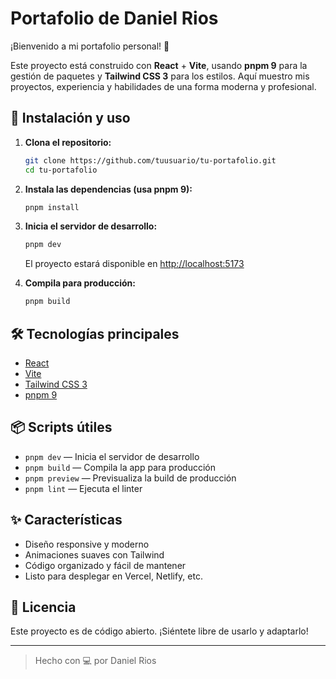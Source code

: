 # Portafolio de Daniel Rios

¡Bienvenido a mi portafolio personal! 🚀

Este proyecto está construido con **React** + **Vite**, usando **pnpm 9** para la gestión de paquetes y **Tailwind CSS 3** para los estilos. Aquí muestro mis proyectos, experiencia y habilidades de una forma moderna y profesional.

## 🚀 Instalación y uso

1. **Clona el repositorio:**
   ```bash
   git clone https://github.com/tuusuario/tu-portafolio.git
   cd tu-portafolio
   ```

2. **Instala las dependencias (usa pnpm 9):**
   ```bash
   pnpm install
   ```

3. **Inicia el servidor de desarrollo:**
   ```bash
   pnpm dev
   ```
   El proyecto estará disponible en [http://localhost:5173](http://localhost:5173)

4. **Compila para producción:**
   ```bash
   pnpm build
   ```

## 🛠️ Tecnologías principales
- [React](https://react.dev/)
- [Vite](https://vitejs.dev/)
- [Tailwind CSS 3](https://tailwindcss.com/)
- [pnpm 9](https://pnpm.io/)

## 📦 Scripts útiles
- `pnpm dev` — Inicia el servidor de desarrollo
- `pnpm build` — Compila la app para producción
- `pnpm preview` — Previsualiza la build de producción
- `pnpm lint` — Ejecuta el linter

## ✨ Características
- Diseño responsive y moderno
- Animaciones suaves con Tailwind
- Código organizado y fácil de mantener
- Listo para desplegar en Vercel, Netlify, etc.

## 📄 Licencia
Este proyecto es de código abierto. ¡Siéntete libre de usarlo y adaptarlo!

---

> Hecho con 💻 por Daniel Rios

